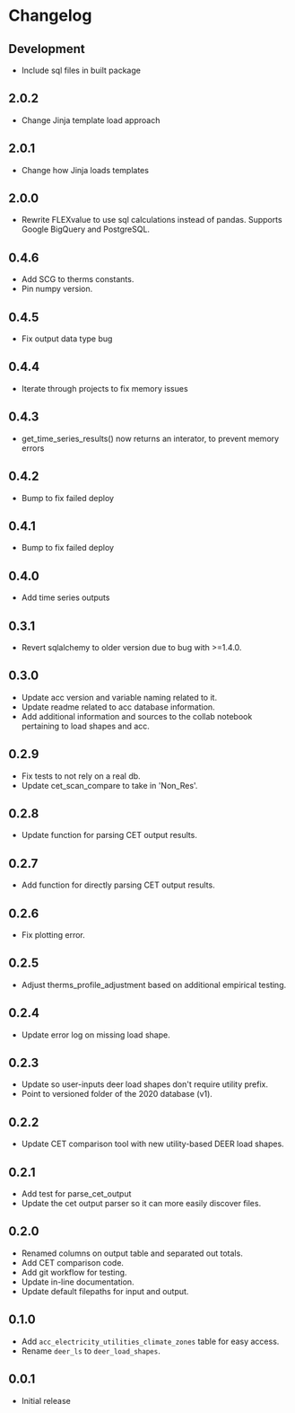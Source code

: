 Changelog
=========

Development
-----------

* Include sql files in built package

2.0.2
-----


* Change Jinja template load approach

2.0.1
-----


* Change how Jinja loads templates

2.0.0
-----


* Rewrite FLEXvalue to use sql calculations instead of pandas. Supports Google BigQuery and PostgreSQL.

0.4.6
-----


* Add SCG to therms constants.
* Pin numpy version.

0.4.5
-----


* Fix output data type bug 

0.4.4
-----


* Iterate through projects to fix memory issues

0.4.3
-----


* get_time_series_results() now returns an interator, to prevent memory errors

0.4.2
-----


* Bump to fix failed deploy

0.4.1
-----
* Bump to fix failed deploy


0.4.0
-----


* Add time series outputs

0.3.1
-----


* Revert sqlalchemy to older version due to bug with >=1.4.0.

0.3.0
-----


* Update acc version and variable naming related to it.
* Update readme related to acc database information.
* Add additional information and sources to the collab notebook pertaining to load shapes and acc.

0.2.9
-----

* Fix tests to not rely on a real db. 
* Update cet_scan_compare to take in 'Non_Res'.

0.2.8
-----

* Update function for parsing CET output results.

0.2.7
-----

* Add function for directly parsing CET output results.

0.2.6
-----

* Fix plotting error.

0.2.5
-----

* Adjust therms_profile_adjustment based on additional empirical testing.

0.2.4
-----

* Update error log on missing load shape.

0.2.3
-----

* Update so user-inputs deer load shapes don't require utility prefix. 
* Point to versioned folder of the 2020 database (v1).

0.2.2
-----

* Update CET comparison tool with new utility-based DEER load shapes.

0.2.1
-----

* Add test for parse_cet_output
* Update the cet output parser so it can more easily discover files.

0.2.0
-----

* Renamed columns on output table and separated out totals.
* Add CET comparison code.
* Add git workflow for testing.
* Update in-line documentation.
* Update default filepaths for input and output.

0.1.0
-----

* Add `acc_electricity_utilities_climate_zones` table for easy access.
* Rename `deer_ls` to `deer_load_shapes`.

0.0.1
-----

* Initial release
